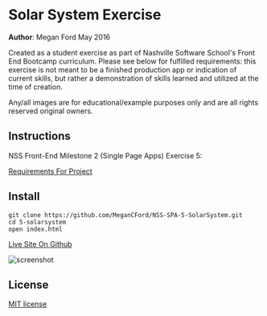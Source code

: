 # Solar System Exercise

**Author**: Megan Ford May 2016 


Created as a student exercise as part of Nashville Software School's Front End Bootcamp curriculum. Please see below for fulfilled requirements: this exercise is not meant to be a finished production app or indication of current skills, but rather a demonstration of skills learned and utilized at the time of creation.


Any/all images are for educational/example purposes only and are all rights reserved original owners. 


## Instructions


NSS Front-End Milestone 2 (Single Page Apps) Exercise 5: 


[Requirements For Project](https://github.com/nashville-software-school/front-end-milestones/blob/master/3-single-page-applications/exercises/SP_JS_ARRAYS_SOLAR_SYSTEM.md)



## Install


``` 
git clone https://github.com/MeganCFord/NSS-SPA-5-SolarSystem.git
cd 5-solarsystem
open index.html
```

[Live Site On Github]()


![screenshot]()


## License 


[MIT license](LICENSE.md)

